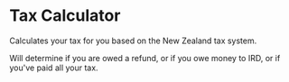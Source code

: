 # Tax Calculator

Calculates your tax for you based on the New Zealand tax system.

Will determine if you are owed a refund, or if you owe money to IRD, or if you've paid all your tax.
